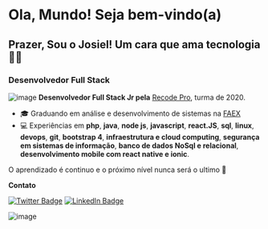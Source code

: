 # Ola, Mundo! Seja bem-vindo(a)

## Prazer, Sou o Josiel!   Um cara que ama tecnologia👨‍💻

### Desenvolvedor Full Stack 

![image](https://user-images.githubusercontent.com/39929715/110889762-8539db00-82cd-11eb-9b79-58c1bcbf260c.png) **Desenvolvedor Full Stack Jr pela** [Recode Pro](https://www.recodepro.org.br/), turma de 2020.


- 🎓 Graduando em análise e desenvolvimento de sistemas na [FAEX](https://faex.edu.br/)	
- 💻 Experiências em  **php**, **java**, **node js**, **javascript**, **react.JS**, **sql**, **linux**, **devops**, **git**, **bootstrap 4**, **infraestrutura e cloud computing**, **segurança em sistemas de informação**, **banco de dados NoSql e relacional**, **desenvolvimento mobile com react native e ionic**.



O  aprendizado é continuo e o próximo nível nunca será o ultimo 🚀 



**Contato**	

  
[![Twitter Badge](https://img.shields.io/badge/-@josielsouzadej1-6495ED?style=flat-square&labelColor=6495ED&logo=twitter&logoColor=white&link=https://twitter.com/josielsouzadej1)](https://twitter.com/josielsouzadej1)
[![LinkedIn Badge](https://img.shields.io/badge/-Josielsouza-6495ED?style=flat-square&labelColor=6495ED&logo=linkedin&logoColor=white&link=https://www.linkedin.com/in/josiel-souza/)](https://www.linkedin.com/in/josiel-souza/)




![image](https://user-images.githubusercontent.com/39929715/110890441-cd0d3200-82ce-11eb-877a-d21408438fae.png)






